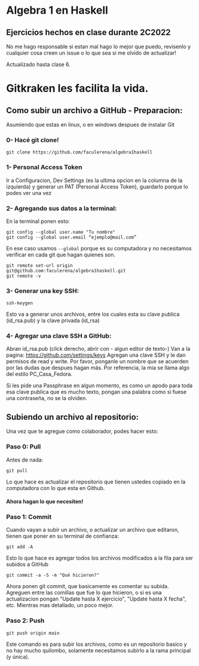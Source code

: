 # Algebra 1 en Haskell

## Ejercicios hechos en clase durante 2C2022

No me hago responsable si estan mal hago lo mejor que puedo, revisenlo y cualquier cosa creen un issue o lo que sea si me olvido de actualizar!

Actualizado hasta clase 6.


# Gitkraken les facilita la vida. 



## Como subir un archivo a GitHub - Preparacion:

Asumiendo que estas en linux, o en windows despues de instalar Git

### 0- Hacé git clone!

```
git clone https://github.com/faculerena/algebra1haskell
```

### 1- Personal Access Token

Ir a Configuracion, Dev Settings (es la ultima opcion en la columna de la izquierda) y generar un PAT (Personal Access Token), guardarlo porque lo podes ver una vez

### 2- Agregando sus datos a la terminal:

En la terminal ponen esto:
```
git config --global user.name "Tu nombre"
git config --global user.email “ejemplo@mail.com”
```

En ese caso usamos ``` --global ``` porque es su computadora y no necesitamos verificar en cada git que hagan quienes son.

```
git remote set-url origin git@github.com:faculerena/algebra1haskell.git
git remote -v 
```

### 3- Generar una key SSH:

```
ssh-keygen
```

Esto va a generar unos archivos, entre los cuales esta su clave publica (id_rsa.pub) y la clave privada (id_rsa)

### 4- Agregar una clave SSH a GitHub:

Abran id_rsa.pub (click derecho, abrir con - algun editor de texto-) 
Van a la pagina: https://github.com/settings/keys
Agregan una clave SSH y le dan permisos de read y write. Por favor, ponganle un nombre que se acuerden por las dudas que despues hagan más. Por referencia, la mia se llama algo del estilo PC_Casa_Fedora.

Si les pide una Passphrase en algun momento, es como un apodo para toda esa clave publica que es mucho texto, pongan una palabra como si fuese una contraseña, no se la olviden.


## Subiendo un archivo al repositorio:

Una vez que te agregue como colaborador, podes hacer esto:

### Paso 0: Pull

Antes de nada:

```
git pull
```

Lo que hace es actualizar el repositorio que tienen ustedes copiado en la computadora con lo que esta en Github.

#### Ahora hagan lo que necesiten!

### Paso 1: Commit

Cuando vayan a subir un archivo, o actualizar un archivo que editaron, tienen que poner en su terminal de confianza:

```
git add -A
```

Esto lo que hace es agregar todos los archivos modificados a la fila para ser subidos a GitHub

```
git commit -a -S -m "Qué hicieron?"
```

Ahora ponen git commit, que basicamente es comentar su subida. Agreguen entre las comillas que fue lo que hicieron, o si es una actualizacion pongan "Update hasta X ejercicio", "Update hasta X fecha", etc. Mientras mas detallado, un poco mejor.

### Paso 2: Push

```
git push origin main
```

Este comando es para subir los archivos, como es un repositorio basico y no hay mucho quilombo, solamente necesitamos subirlo a la rama principal (y única).